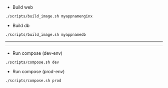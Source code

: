 * Build web

 ```
 ./scripts/build_image.sh myappnamenginx
 ```

* Build db

 ```
 ./scripts/build_image.sh myappnamedb
 ```

 ---
 
 ---


* Run compose (dev-env)

```
./scripts/compose.sh dev
```

* Run compose (prod-env)

```
./scripts/compose.sh prod
```
